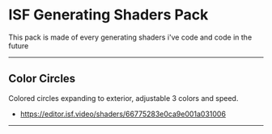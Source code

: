 # ISF Generating Shaders Pack

 This pack is made of every generating shaders i've code and code in the future
 
 ---
 
 ## Color Circles
 Colored circles expanding to exterior, adjustable 3 colors and speed.
 * https://editor.isf.video/shaders/66775283e0ca9e001a031006

---
